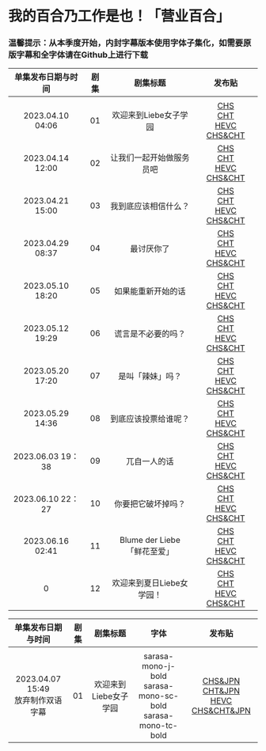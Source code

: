 # 我的百合乃工作是也！「营业百合」

### 温馨提示：从本季度开始，内封字幕版本使用字体子集化，如需要原版字幕和全字体请在Github上进行下载

单集发布日期与时间 | 剧集 | 剧集标题 | 发布贴 
:---: | :---: | :---: | :---:  
 | | |
2023.04.10 04:06 | 01 | 欢迎来到Liebe女子学园 | [CHS](https://bangumi.moe/torrent/64331ad0685d5f00073a62dd)<br/>[CHT](https://bangumi.moe/torrent/64331af5685d5f00073a6376)<br/>[HEVC CHS&CHT](https://bangumi.moe/torrent/64331b1d685d5f00073a63f1)
2023.04.14 12:00 | 02 | 让我们一起开始做服务员吧  | [CHS](https://bangumi.moe/torrent/6438cfda685d5f00074b77f5)<br/>[CHT](https://bangumi.moe/torrent/6438d185685d5f00074b7c3d)<br/>[HEVC CHS&CHT](https://bangumi.moe/torrent/6438d19f685d5f00074b7c72)
2023.04.21 15:00 | 03 | 我到底应该相信什么？  | [CHS](https://bangumi.moe/torrent/6442347d685d5f000768015d)<br/>[CHT](https://bangumi.moe/torrent/644234db685d5f00076802cb)<br/>[HEVC CHS&CHT](https://bangumi.moe/torrent/644234f5685d5f000768032b)
2023.04.29 08:37 | 04 | 最讨厌你了  | [CHS](https://bangumi.moe/torrent/644d39507008080007c8963c)<br/>[CHT](https://bangumi.moe/torrent/644d39bc7008080007c89786)<br/>[HEVC CHS&CHT](https://bangumi.moe/torrent/644d39cf7008080007c897ad)
2023.05.10 18:20 | 05 | 如果能重新开始的话  | [CHS](https://bangumi.moe/torrent/645b6fec7008080007efa437)<br/>[CHT](https://bangumi.moe/torrent/645b6ffc7008080007efa461)<br/>[HEVC CHS&CHT](https://bangumi.moe/torrent/645b700e7008080007efa498)
2023.05.12 19:29 | 06 | 谎言是不必要的吗？  | [CHS](https://bangumi.moe/torrent/645e23357008080007f6e01d)<br/>[CHT](https://bangumi.moe/torrent/645e23537008080007f6e082)<br/>[HEVC CHS&CHT](https://bangumi.moe/torrent/645e239b7008080007f6e14c)
2023.05.20 17:20 | 07 | 是叫「辣妹」吗？  | [CHS](https://bangumi.moe/torrent/646890d2700808000712a5c7)<br/>[CHT](https://bangumi.moe/torrent/646890eb700808000712a5fc)<br/>[HEVC CHS&CHT](https://bangumi.moe/torrent/646890fa700808000712a63d)
2023.05.29 14:36 | 08 | 到底应该投票给谁呢？  |[CHS](https://bangumi.moe/torrent/647447ef700808000730e2a3)<br/>[CHT](https://bangumi.moe/torrent/64744800700808000730e2c1)<br/>[HEVC CHS&CHT](https://bangumi.moe/torrent/6474480f700808000730e2e0) 
2023.06.03 19：38 | 09 | 兀自一人的话  | [CHS](https://bangumi.moe/torrent/647b2627700808000743661b)<br/>[CHT](https://bangumi.moe/torrent/647b26367008080007436644)<br/>[HEVC CHS&CHT](https://bangumi.moe/torrent/647b2641700808000743666b)
2023.06.10 22：27 | 10 | 你要把它破坏掉吗？  | [CHS](https://bangumi.moe/torrent/6484883870080800075cfdfa)<br/>[CHT](https://bangumi.moe/torrent/6484884a70080800075cfe2d)<br/>[HEVC CHS&CHT](https://bangumi.moe/torrent/6484887970080800075cfea3)
2023.06.16 02:41 | 11 | Blume der Liebe <br>「鲜花至爱」  | [CHS](https://bangumi.moe/torrent/648b5b52215b6f0008eca8cf)<br/>[CHT](https://bangumi.moe/torrent/648b5b62215b6f0008eca91c)<br/>[HEVC CHS&CHT](https://bangumi.moe/torrent/648b5b70215b6f0008eca957)
0 | 12 | 欢迎来到夏日Liebe女学园！  | [CHS]()<br/>[CHT]()<br/>[HEVC CHS&CHT]()

单集发布日期与时间 | 剧集 | 剧集标题 | 字体 |发布贴 
:---: | :---: | :---: | :---:  | :---:
 | | |
2023.04.07 15:49<br>放弃制作双语字幕 | 01 | 欢迎来到Liebe女子学园 | sarasa-mono-j-bold<br>sarasa-mono-sc-bold<br>sarasa-mono-tc-bold | [CHS&JPN](https://bangumi.moe/torrent/642fcafd685d5f00073046ac)<br/>[CHT&JPN](https://bangumi.moe/torrent/642fcc64685d5f0007304a9a)<br/>[HEVC CHS&CHT&JPN](https://bangumi.moe/torrent/642fccc9685d5f0007304b67)